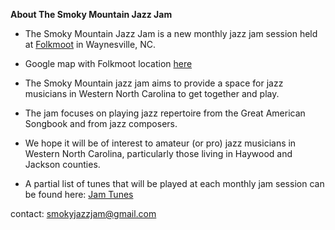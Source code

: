   **About The Smoky Mountain Jazz Jam**
   
  - The Smoky Mountain Jazz Jam is a new monthly jazz jam session held at <a href="https://www.folkmoot.org/">Folkmoot</a> in Waynesville, NC.
  - Google map with Folkmoot location <a href="https://maps.app.goo.gl/KduAxvnix88e4M369"> here </a>
  - The Smoky Mountain jazz jam aims to provide a space for jazz musicians in Western North Carolina to get together and play. 
  - The jam focuses on playing jazz repertoire from the Great American Songbook and from jazz composers.
  - We hope it will be of interest to amateur (or pro) jazz musicians in Western North Carolina, particularly those living in Haywood and Jackson counties. 
   
  - A partial list of tunes that will be played at each monthly jam session can be found here: <a href="jam_tunes.md">Jam Tunes</a>
   
  contact: smokyjazzjam@gmail.com
